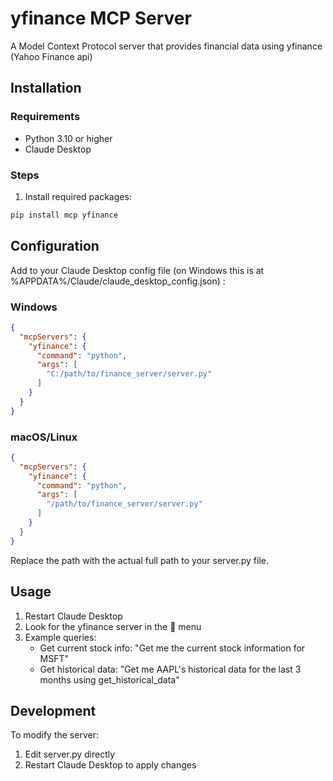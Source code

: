 # yfinance MCP Server

A Model Context Protocol server that provides financial data using yfinance (Yahoo Finance api)

## Installation

### Requirements
- Python 3.10 or higher
- Claude Desktop

### Steps

1. Install required packages:
```bash
pip install mcp yfinance
```

## Configuration

Add to your Claude Desktop config file (on Windows this is at %APPDATA%/Claude/claude_desktop_config.json) :

### Windows
```json
{
  "mcpServers": {
    "yfinance": {
      "command": "python",
      "args": [
        "C:/path/to/finance_server/server.py"
      ]
    }
  }
}
```

### macOS/Linux
```json
{
  "mcpServers": {
    "yfinance": {
      "command": "python",
      "args": [
        "/path/to/finance_server/server.py"
      ]
    }
  }
}
```

Replace the path with the actual full path to your server.py file.

## Usage

1. Restart Claude Desktop
2. Look for the yfinance server in the 🔌 menu
3. Example queries:
   - Get current stock info: "Get me the current stock information for MSFT"
   - Get historical data: "Get me AAPL's historical data for the last 3 months using get_historical_data"

## Development

To modify the server:
1. Edit server.py directly
2. Restart Claude Desktop to apply changes